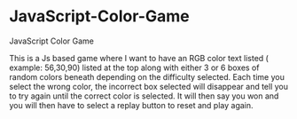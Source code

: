 # JavaScript-Color-Game
JavaScript Color Game
 
This is a Js based game where I want to have an RGB color text listed ( example: 56,30,90) listed at the top along with either 3 or 6 boxes of random colors beneath depending on the difficulty selected. Each time you select the wrong color, the incorrect box selected will disappear and tell you to try again until the correct color is selected. It will then say you won and you will then have to select a replay button to reset and play again. 
